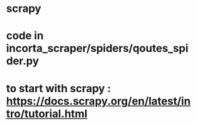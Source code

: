 # scrapy
# code in incorta_scraper/spiders/qoutes_spider.py
# to start with scrapy : https://docs.scrapy.org/en/latest/intro/tutorial.html
